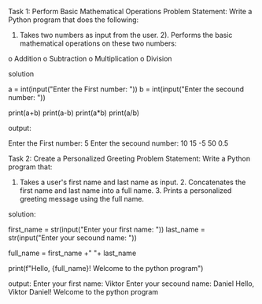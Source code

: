 Task 1: Perform Basic Mathematical Operations
Problem Statement: Write a Python program that does the following:
1.  Takes two numbers as input from the user.  2).  Performs the basic mathematical operations on these two numbers:

o	Addition  o	Subtraction  o	Multiplication  o	Division

solution

a = int(input("Enter the First number: "))
b = int(input("Enter the secound number: "))

print(a+b)
print(a-b)
print(a*b)
print(a/b)

output:

Enter the First number: 5
Enter the secound number: 10
15
-5
50
0.5


Task 2: Create a Personalized Greeting
Problem Statement: Write a Python program that:
1.  Takes a user's first name and last name as input.  2.  Concatenates the first name and last name into a full name. 3.  Prints a personalized greeting message using the full name.

solution:

first_name = str(input("Enter your first name: "))
last_name = str(input("Enter your secound name: "))

full_name = first_name +" "+ last_name

print(f"Hello, {full_name}! Welcome to the python program")

output:
Enter your first name: Viktor
Enter your secound name: Daniel
Hello, Viktor Daniel! Welcome to the python program

